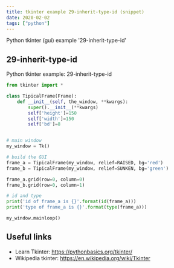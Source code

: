 ```yaml
---
title: tkinter example 29-inherit-type-id (snippet)
date: 2020-02-02
tags: ["python"]
---
```

Python tkinter (gui) example '29-inherit-type-id'


## 29-inherit-type-id

Python tkinter example: 29-inherit-type-id

```python
from tkinter import *

class TipicalFrame(Frame):
    def __init__(self, the_window, **kwargs):
        super().__init__(**kwargs)
        self['height']=150
        self['width']=150
        self['bd']=8


# main window
my_window = Tk()

# build the GUI
frame_a = TipicalFrame(my_window, relief=RAISED, bg='red')
frame_b = TipicalFrame(my_window, relief=SUNKEN, bg='green')

frame_a.grid(row=0, column=0)
frame_b.grid(row=0, column=1)

# id and type
print('id of frame_a is {}'.format(id(frame_a)))
print('type of frame_a is {}'.format(type(frame_a)))

my_window.mainloop()


```

## Useful links

- Learn Tkinter: https://pythonbasics.org/tkinter/
- Wikipedia tkinter: https://en.wikipedia.org/wiki/Tkinter
